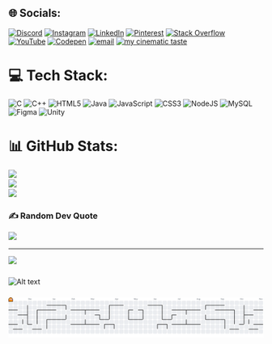 
## 🌐 Socials:
[![Discord](https://img.shields.io/badge/Discord-%237289DA.svg?logo=discord&logoColor=white)](https://discord.gg/753596240448454666) [![Instagram](https://img.shields.io/badge/Instagram-%23E4405F.svg?logo=Instagram&logoColor=white)](https://instagram.com/mvp_hrithik) [![LinkedIn](https://img.shields.io/badge/LinkedIn-%230077B5.svg?logo=linkedin&logoColor=white)](https://linkedin.com/in/hrithik-suresh-bba90a2bb) [![Pinterest](https://img.shields.io/badge/Pinterest-%23E60023.svg?logo=Pinterest&logoColor=white)](https://pinterest.com/hrithiksuresh852) [![Stack Overflow](https://img.shields.io/badge/-Stackoverflow-FE7A16?logo=stack-overflow&logoColor=white)](https://stackoverflow.com/users/31012545) [![YouTube](https://img.shields.io/badge/YouTube-%23FF0000.svg?logo=YouTube&logoColor=white)](https://youtube.com/@hrithik_suresh) [![Codepen](https://img.shields.io/badge/Codepen-000000?logo=codepen&logoColor=white)](https://codepen.io/Hrithik852) [![email](https://img.shields.io/badge/Email-D14836?logo=gmail&logoColor=white)](mailto:hrithiksuresh852@gmail.com) [![my cinematic taste](https://letterboxd-badge.vercel.app/<letterboxd-mvphrithik>)](<https://letterboxd.com/mvphrithik/film/f1/>)

# 💻 Tech Stack:
![C](https://img.shields.io/badge/c-%2300599C.svg?style=for-the-badge&logo=c&logoColor=white) ![C++](https://img.shields.io/badge/c++-%2300599C.svg?style=for-the-badge&logo=c%2B%2B&logoColor=white) ![HTML5](https://img.shields.io/badge/html5-%23E34F26.svg?style=for-the-badge&logo=html5&logoColor=white) ![Java](https://img.shields.io/badge/java-%23ED8B00.svg?style=for-the-badge&logo=openjdk&logoColor=white) ![JavaScript](https://img.shields.io/badge/javascript-%23323330.svg?style=for-the-badge&logo=javascript&logoColor=%23F7DF1E) ![CSS3](https://img.shields.io/badge/css3-%231572B6.svg?style=for-the-badge&logo=css3&logoColor=white) ![NodeJS](https://img.shields.io/badge/node.js-6DA55F?style=for-the-badge&logo=node.js&logoColor=white) ![MySQL](https://img.shields.io/badge/mysql-4479A1.svg?style=for-the-badge&logo=mysql&logoColor=white) ![Figma](https://img.shields.io/badge/figma-%23F24E1E.svg?style=for-the-badge&logo=figma&logoColor=white) ![Unity](https://img.shields.io/badge/unity-%23000000.svg?style=for-the-badge&logo=unity&logoColor=white)
# 📊 GitHub Stats:
![](https://github-readme-stats.vercel.app/api?username=Hrithik852&theme=neon&hide_border=false&include_all_commits=false&count_private=false)<br/>
![](https://nirzak-streak-stats.vercel.app/?user=Hrithik852&theme=neon&hide_border=false)<br/>
![](https://github-readme-stats.vercel.app/api/top-langs/?username=Hrithik852&theme=neon&hide_border=false&include_all_commits=false&count_private=false&layout=compact)

### ✍️ Random Dev Quote
![](https://quotes-github-readme.vercel.app/api?type=horizontal&theme=dark)

---
[![](https://visitcount.itsvg.in/api?id=Hrithik852&icon=0&color=0)](https://visitcount.itsvg.in)
###
![Alt text](https://spotify-recently-played-readme.vercel.app/api?user=31nx72yatvsbnx5cidw5lg2id7hm&unique={true|1|on|yes})
###

###

<picture>
  <source media="(prefers-color-scheme: dark)" srcset="https://raw.githubusercontent.com/Hrithik852/Hrithik852/output/pacman-contribution-graph-dark.svg">
  <source media="(prefers-color-scheme: light)" srcset="https://raw.githubusercontent.com/Hrithik852/Hrithik852/output/pacman-contribution-graph.svg">
  <img alt="pacman contribution graph" src="https://raw.githubusercontent.com/Hrithik852/Hrithik852/output/pacman-contribution-graph.svg">
</picture>

###
